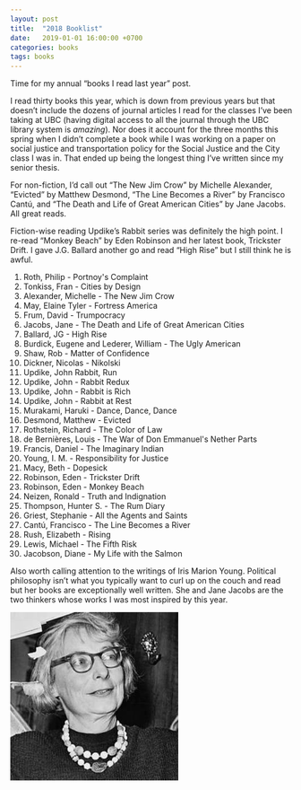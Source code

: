 ```yaml
---
layout: post
title:  "2018 Booklist"
date:   2019-01-01 16:00:00 +0700
categories: books
tags: books
---
```


Time for my annual “books I read last year” post.

I read thirty books this year, which is down from previous years but that doesn’t include the dozens of journal articles I read for the classes I’ve been taking at UBC (having digital access to all the journal through the UBC library system is *amazing*). Nor does it account for the three months this spring when I didn’t complete a book while I was working on a paper on social justice and transportation policy for the Social Justice and the City class I was in. That ended up being the longest thing I’ve written since my senior thesis.

For non-fiction, I’d call out “The New Jim Crow” by Michelle Alexander, “Evicted” by Matthew Desmond, “The Line Becomes a River” by Francisco Cantú, and “The Death and Life of Great American Cities” by Jane Jacobs. All great reads.

Fiction-wise reading Updike’s Rabbit series was definitely the high point. I re-read “Monkey Beach” by Eden Robinson and her latest book, Trickster Drift. I gave J.G. Ballard another go and read “High Rise” but I still think he is awful.

1. Roth, Philip	- Portnoy's Complaint
1. Tonkiss, Fran - Cities by Design
1. Alexander, Michelle - The New Jim Crow
1. May, Elaine Tyler - Fortress America
1. Frum, David - Trumpocracy
1. Jacobs, Jane - The Death and Life of Great American Cities
1. Ballard, JG - High Rise
1. Burdick, Eugene and Lederer, William	- The Ugly American
1. Shaw, Rob - Matter of Confidence
1. Dickner, Nicolas	- Nikolski
1. Updike, John	Rabbit, Run
1. Updike, John - Rabbit Redux
1. Updike, John - Rabbit is Rich
1. Updike, John - Rabbit at Rest
1. Murakami, Haruki - Dance, Dance, Dance
1. Desmond, Matthew - Evicted
1. Rothstein, Richard - The Color of Law
1. de Bernières, Louis - The War of Don Emmanuel's Nether Parts
1. Francis, Daniel - The Imaginary Indian
1. Young, I. M. - Responsibility for Justice
1. Macy, Beth - Dopesick
1. Robinson, Eden - Trickster Drift
1. Robinson, Eden - Monkey Beach
1. Neizen, Ronald - Truth and Indignation
1. Thompson, Hunter S. - The Rum Diary
1. Griest, Stephanie - All the Agents and Saints
1. Cantú, Francisco - The Line Becomes a River
1. Rush, Elizabeth - Rising
1. Lewis, Michael - The Fifth Risk
1. Jacobson, Diane - My Life with the Salmon



Also worth calling attention to the writings of Iris Marion Young. Political philosophy isn’t what you typically want to curl up on the couch and read but her books are exceptionally well written. She and Jane Jacobs are the two thinkers whose works I was most inspired by this year.

![Jane Jacobs](jj.jpg)